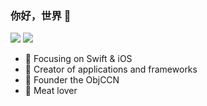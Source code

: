 
 ### 你好，世界 👋

![](https://github-readme-stats.vercel.app/api?username=jinzita-lx&count_private=true&theme=dark&show_icons=true) ![](https://github-readme-stats.vercel.app/api?username=jinzita-lx&show_icons=true&icon_color=CE1D2D&text_color=718096&bg_color=ffffff&hide_title=true)

- :orange_book: Focusing on Swift & iOS
- :hammer: Creator of applications and frameworks
- :ram: Founder the ObjCCN
- :meat_on_bone: Meat lover



